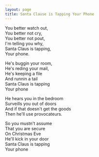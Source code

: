 ```yaml
---
layout: page
title: Santa Clause is Tapping Your Phone
---
```


You better watch out,<br>
You better not cry,<br>
You better not pout,<br>
I'm telling you why,<br>
Santa Claus is tapping,<br>
Your phone.

He's buggin your room,<br>
He's reding your mail,<br>
He's keeping a file<br>
And runnin a tail<br>
Santa Claus is tapping<br>
Your phone

 He hears you in the bedroom<br>
Surveills you out of doors<br>
And if that doesn't get the goods<br>
Then he'll use provocateurs.

 So you mustn't assume<br>
That you are secure<br>
On Christmas Eve<br>
He'll kick in your door<br>
Santa Claus is tapping<br>
Your phone
